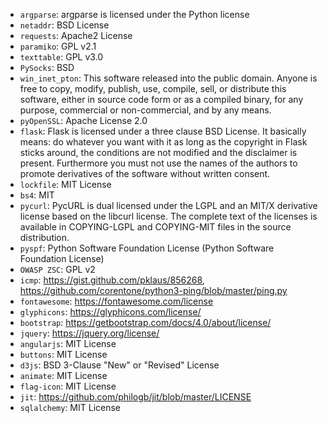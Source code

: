 * `argparse`: argparse is licensed under the Python license
* `netaddr`: BSD License
* `requests`: Apache2 License
* `paramiko`: GPL v2.1
* `texttable`: GPL v3.0
* `PySocks`: BSD
* `win_inet_pton`: This software released into the public domain. Anyone is free to copy, modify, publish, use, compile, sell, or distribute this software, either in source code form or as a compiled binary, for any purpose, commercial or non-commercial, and by any means.
* `pyOpenSSL`: Apache License 2.0
* `flask`: Flask is licensed under a three clause BSD License. It basically means: do whatever you want with it as long as the copyright in Flask sticks around, the conditions are not modified and the disclaimer is present. Furthermore you must not use the names of the authors to promote derivatives of the software without written consent.
* `lockfile`: MIT License
* `bs4`: MIT
* `pycurl`: PycURL is dual licensed under the LGPL and an MIT/X derivative license based on the libcurl license. The complete text of the licenses is available in COPYING-LGPL and COPYING-MIT files in the source distribution.
* `pyspf`: Python Software Foundation License (Python Software Foundation License)
* `OWASP ZSC`: GPL v2
* `icmp`: https://gist.github.com/pklaus/856268, https://github.com/corentone/python3-ping/blob/master/ping.py
* `fontawesome`: https://fontawesome.com/license
* `glyphicons`: https://glyphicons.com/license/ 
* `bootstrap`: https://getbootstrap.com/docs/4.0/about/license/
* `jquery`: https://jquery.org/license/
* `angularjs`: MIT License
* `buttons`: MIT License
* `d3js`: BSD 3-Clause "New" or "Revised" License
* `animate`: MIT License
* `flag-icon`: MIT License
* `jit`: https://github.com/philogb/jit/blob/master/LICENSE
* `sqlalchemy`: MIT License
